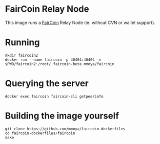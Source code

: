 # FairCoin Relay Node

This image runs a [FairCoin][1] Relay Node (ie: without CVN or wallet support).

# Running

```shell
mkdir faircoin2
docker run --name faircoin -p 40404:40404 -v $PWD/faircoin2:/root/.faircoin-beta mmoya/faircoin
```

# Querying the server

```shell
docker exec faircoin faircoin-cli getpeerinfo
```

# Building the image yourself

```shell
git clone https://github.com/mmoya/faircoin-dockerfiles
cd faircoin-dockerfiles/faircoin
make
```

[1]: https://chain.fair-coin.org/download/FairCoin2-white-paper-V1.1.pdf
